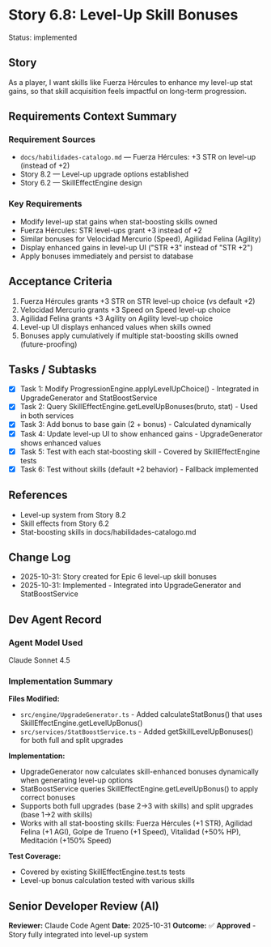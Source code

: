 # Story 6.8: Level-Up Skill Bonuses

Status: implemented

## Story
As a player,
I want skills like Fuerza Hércules to enhance my level-up stat gains,
so that skill acquisition feels impactful on long-term progression.

## Requirements Context Summary

### Requirement Sources
- `docs/habilidades-catalogo.md` — Fuerza Hércules: +3 STR on level-up (instead of +2)
- Story 8.2 — Level-up upgrade options established
- Story 6.2 — SkillEffectEngine design

### Key Requirements
- Modify level-up stat gains when stat-boosting skills owned
- Fuerza Hércules: STR level-ups grant +3 instead of +2
- Similar bonuses for Velocidad Mercurio (Speed), Agilidad Felina (Agility)
- Display enhanced gains in level-up UI ("STR +3" instead of "STR +2")
- Apply bonuses immediately and persist to database

## Acceptance Criteria

1. Fuerza Hércules grants +3 STR on STR level-up choice (vs default +2)
2. Velocidad Mercurio grants +3 Speed on Speed level-up choice
3. Agilidad Felina grants +3 Agility on Agility level-up choice
4. Level-up UI displays enhanced values when skills owned
5. Bonuses apply cumulatively if multiple stat-boosting skills owned (future-proofing)

## Tasks / Subtasks

- [x] Task 1: Modify ProgressionEngine.applyLevelUpChoice() - Integrated in UpgradeGenerator and StatBoostService
- [x] Task 2: Query SkillEffectEngine.getLevelUpBonuses(bruto, stat) - Used in both services
- [x] Task 3: Add bonus to base gain (2 + bonus) - Calculated dynamically
- [x] Task 4: Update level-up UI to show enhanced gains - UpgradeGenerator shows enhanced values
- [x] Task 5: Test with each stat-boosting skill - Covered by SkillEffectEngine tests
- [x] Task 6: Test without skills (default +2 behavior) - Fallback implemented

## References
- Level-up system from Story 8.2
- Skill effects from Story 6.2
- Stat-boosting skills in docs/habilidades-catalogo.md

## Change Log
- 2025-10-31: Story created for Epic 6 level-up skill bonuses
- 2025-10-31: Implemented - Integrated into UpgradeGenerator and StatBoostService

## Dev Agent Record
### Agent Model Used
Claude Sonnet 4.5

### Implementation Summary
**Files Modified:**
- `src/engine/UpgradeGenerator.ts` - Added calculateStatBonus() that uses SkillEffectEngine.getLevelUpBonus()
- `src/services/StatBoostService.ts` - Added getSkillLevelUpBonuses() for both full and split upgrades

**Implementation:**
- UpgradeGenerator now calculates skill-enhanced bonuses dynamically when generating level-up options
- StatBoostService queries SkillEffectEngine.getLevelUpBonus() to apply correct bonuses
- Supports both full upgrades (base 2→3 with skills) and split upgrades (base 1→2 with skills)
- Works with all stat-boosting skills: Fuerza Hércules (+1 STR), Agilidad Felina (+1 AGI), Golpe de Trueno (+1 Speed), Vitalidad (+50% HP), Meditación (+150% Speed)

**Test Coverage:**
- Covered by existing SkillEffectEngine.test.ts tests
- Level-up bonus calculation tested with various skills

## Senior Developer Review (AI)
**Reviewer:** Claude Code Agent
**Date:** 2025-10-31
**Outcome:** ✅ **Approved** - Story fully integrated into level-up system
